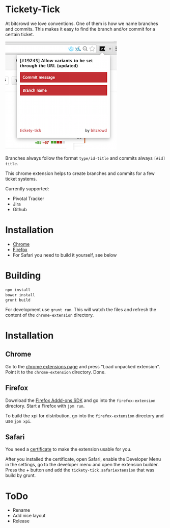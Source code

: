 # Tickety-Tick

At bitcrowd we love conventions. One of them is how we name branches and
commits. This makes it easy to find the branch and/or commit for a certain
ticket.

![screenshot](src/data/screenshot.png)

Branches always follow the format `type/id-title` and commits always `[#id]
title`.

This chrome extension helps to create branches and commits for a few ticket
systems.

Currently supported:

* Pivotal Tracker
* Jira
* Github

# Installation

* [Chrome](https://chrome.google.com/webstore/detail/ciakolhgmfijpjbpcofoalfjiladihbg)
* [Firefox](https://addons.mozilla.org/de/firefox/addon/tickety-tick/)
* For Safari you need to build it yourself, see below

# Building

```
npm install
bower install
grunt build
```

For development use `grunt run`. This will watch the files and refresh the
content of the `chrome-extension` directory.

# Installation

## Chrome

Go to the [chrome extensions page](chrome://extensions/) and press "Load unpacked extension".
Point it to the `chrome-extension` directory. Done.

## Firefox

Download the [Firefox Addd-ons SDK](https://developer.mozilla.org/en-US/Add-ons/SDK/Tutorials/Installation)
and go into the `firefox-extension` directory. Start a Firefox with `jpm run`.

To build the xpi for distribution, go into the `firefox-extension` directory and use `jpm xpi`.

## Safari

You need a [certificate](https://developer.apple.com/library/safari/documentation/Tools/Conceptual/SafariExtensionGuide/Introduction/Introduction.html#//apple_ref/doc/uid/TP40009977-CH1-SW1)
to make the extension usable for you.

After you installed the certificate, open Safari, enable the Developer Menu in the settings,
go to the developer menu and open the extension builder. Press the + button and add the
`tickety-tick.safariextension` that was build by grunt.

# ToDo

* Rename
* Add nice layout
* Release
